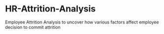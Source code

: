 # HR-Attrition-Analysis
Employee Attrition Analysis to uncover how various factors affect employee decision to commit attrition

